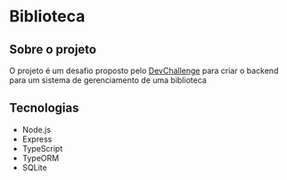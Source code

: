 # Biblioteca 

## Sobre o projeto 

O projeto é um desafio proposto pelo [DevChallenge]("https://www.devchallenge.com.br/challenges/5f0b43f5a5fec43156149043/details")  para criar o backend para um sistema de gerenciamento de uma biblioteca

## Tecnologias

- Node.js
- Express
- TypeScript
- TypeORM
- SQLite